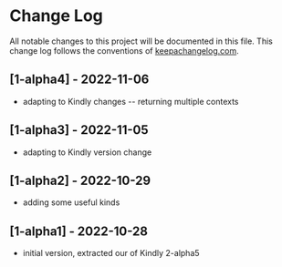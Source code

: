# Change Log
All notable changes to this project will be documented in this file. This change log follows the conventions of [keepachangelog.com](http://keepachangelog.com/).

## [1-alpha4] - 2022-11-06
- adapting to Kindly changes -- returning multiple contexts

## [1-alpha3] - 2022-11-05
- adapting to Kindly version change

## [1-alpha2] - 2022-10-29
- adding some useful kinds

## [1-alpha1] - 2022-10-28
- initial version, extracted our of Kindly 2-alpha5
